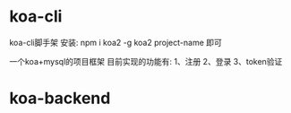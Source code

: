 # koa-cli
koa-cli脚手架
安装:
npm i koa2 -g
koa2 project-name
即可

一个koa+mysql的项目框架
目前实现的功能有:
1、注册
2、登录
3、token验证
# koa-backend
